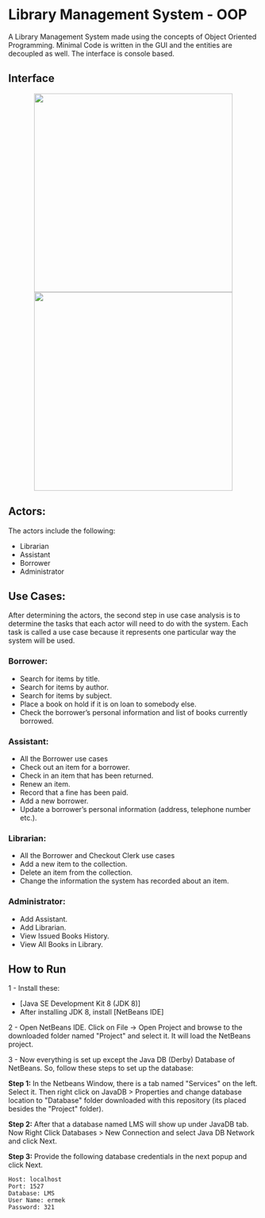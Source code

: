 # Library Management System - OOP


A Library Management System made using the concepts of Object Oriented Programming. Minimal Code is written in the GUI and the entities are decoupled as well. The interface is console based.

## Interface
<p align="middle">
   <img src="../main/images/interface.PNG" width="400"/>
   <img src="../images/interface2.PNG" width="400"/>
</p>   

## Actors:
The actors include the following: 
* Librarian
* Assistant
* Borrower
* Administrator

## Use Cases:
After determining the actors, the second step in use case analysis is to determine the tasks that each actor will need to do with the system. Each task is called a use case because it represents one particular way the system will be used.

### Borrower:
*  Search for items by title.
*  Search for items by author.
*  Search for items by subject.
*  Place a book on hold if it is on loan to somebody else.
*  Check  the  borrower’s  personal  information  and  list  of  books  currently
borrowed.

### Assistant:
*  All the Borrower use cases
*  Check out an item for a borrower.
*  Check in an item that has been returned.
*  Renew an item.
*  Record that a fine has been paid.
*  Add a new borrower.
*  Update a borrower’s personal information (address, telephone number etc.).

### Librarian:
*  All the Borrower and Checkout Clerk use cases
*  Add a new item to the collection.
*  Delete an item from the collection.
*  Change the information the system has recorded about an item.

### Administrator:
*  Add Assistant.
*  Add Librarian.
*  View Issued Books History.
*  View All Books in Library.


## How to Run
1 - Install these:
 * [Java SE Development Kit 8 (JDK 8)]
 * After installing JDK 8, install [NetBeans IDE]

2 - Open NetBeans IDE. Click on File -> Open Project and browse to the downloaded folder named "Project" and select it. It will load the NetBeans project.

3 - Now everything is set up except the Java DB (Derby) Database of NetBeans. So, follow these steps to set up the database:

**Step 1:** In the Netbeans Window, there is a tab named "Services" on the left. Select it. Then right click on JavaDB > Properties and    change database location to "Database" folder downloaded with this repository (its placed besides the "Project" folder).

   
**Step 2:** After that a database named LMS will show up under JavaDB tab. Now Right Click Databases > New Connection and select Java DB Network and click Next. 

   
**Step 3:** Provide the following database credentials in the next popup and click Next.
  ```
  Host: localhost
  Port: 1527
  Database: LMS
  User Name: ermek
  Password: 321
  ``` 


